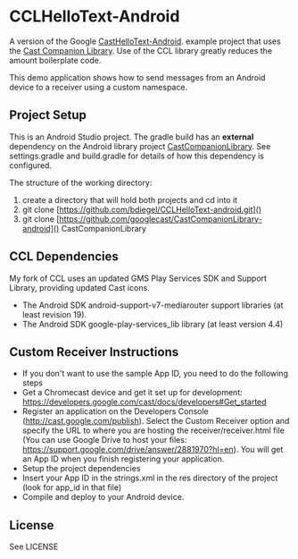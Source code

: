 # CCLHelloText-Android
A version of the Google [CastHelloText-Android](https://github.com/googlecast/CastHelloText-android).
example project that uses the [Cast Companion Library](https://github.com/googlecast/CastCompanionLibrary-android).
Use of the CCL library greatly reduces the amount boilerplate code. 

This demo application shows how to send messages from an Android device to a receiver using a custom namespace.

## Project Setup
This is an Android Studio project. The gradle build has an **external** dependency on the Android 
library project [CastCompanionLibrary](https://github.com/googlecast/CastCompanionLibrary-android).
See settings.gradle and build.gradle for details of how this dependency is configured.

The structure of the working directory:

  1. create a directory that will hold both projects and cd into it
  2. git clone [https://github.com/bdiegel/CCLHelloText-android.git]()
  3. git clone [https://github.com/googlecast/CastCompanionLibrary-android]() CastCompanionLibrary

## CCL Dependencies
My fork of CCL uses an updated GMS Play Services SDK and Support Library, providing updated Cast icons.

* The Android SDK android-support-v7-mediarouter support libraries (at least revision 19).
* The Android SDK google-play-services_lib library (at least version 4.4)

## Custom Receiver Instructions
* If you don't want to use the sample App ID, you need to do the following steps
* Get a Chromecast device and get it set up for development: https://developers.google.com/cast/docs/developers#Get_started
* Register an application on the Developers Console (http://cast.google.com/publish). Select the Custom Receiver option and specify the URL to where you are hosting the receiver/receiver.html file (You can use Google Drive to host your files: https://support.google.com/drive/answer/2881970?hl=en). You will get an App ID when you finish registering your application.
* Setup the project dependencies
* Insert your App ID in the strings.xml in the res directory of the project (look for app_id in that file)
* Compile and deploy to your Android device.

## License
See LICENSE

